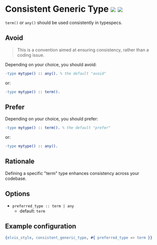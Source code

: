 # Consistent Generic Type [![](https://img.shields.io/badge/since-2.0.1-blue)](https://github.com/inaka/elvis_core/releases/tag/2.0.1) ![](https://img.shields.io/badge/BEAM-yes-orange)

`term()` or `any()` should be used consistently in typespecs.

## Avoid

> This is a convention aimed at ensuring consistency, rather than a coding issue.

Depending on your choice, you should avoid:

```erlang
-type mytype() :: any(). % the default "avoid"
```

or:

```erlang
-type mytype() :: term().
```

## Prefer

Depending on your choice, you should prefer:

```erlang
-type mytype() :: term(). % the default "prefer"
```

or:

```erlang
-type mytype() :: any().
```

## Rationale

Defining a specific "term" type enhances consistency across your codebase.

## Options

- `preferred_type :: term | any`
  - default: `term`

## Example configuration

```erlang
{elvis_style, consistent_generic_type, #{ preferred_type => term }}
```
